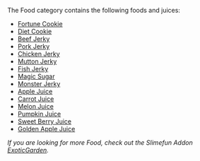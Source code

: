 The Food category contains the following foods and juices:
* [Fortune Cookie](https://github.com/TheBusyBiscuit/Slimefun4/wiki/Fortune-Cookie)
* [Diet Cookie](https://github.com/TheBusyBiscuit/Slimefun4/wiki/Diet-Cookie)
* [Beef Jerky](https://github.com/TheBusyBiscuit/Slimefun4/wiki/Meat-Jerky)
* [Pork Jerky](https://github.com/TheBusyBiscuit/Slimefun4/wiki/Meat-Jerky)
* [Chicken Jerky](https://github.com/TheBusyBiscuit/Slimefun4/wiki/Meat-Jerky)
* [Mutton Jerky](https://github.com/TheBusyBiscuit/Slimefun4/wiki/Meat-Jerky)
* [Fish Jerky](https://github.com/TheBusyBiscuit/Slimefun4/wiki/Meat-Jerky)
* [Magic Sugar](https://github.com/TheBusyBiscuit/Slimefun4/wiki/Magic-Sugar)
* [Monster Jerky](https://github.com/TheBusyBiscuit/Slimefun4/wiki/Monster-Jerky)
* [Apple Juice](https://github.com/TheBusyBiscuit/Slimefun4/wiki/Juice)
* [Carrot Juice](https://github.com/TheBusyBiscuit/Slimefun4/wiki/Juice)
* [Melon Juice](https://github.com/TheBusyBiscuit/Slimefun4/wiki/Juice)
* [Pumpkin Juice](https://github.com/TheBusyBiscuit/Slimefun4/wiki/Juice)
* [Sweet Berry Juice](https://github.com/TheBusyBiscuit/Slimefun4/wiki/Juice)
* [Golden Apple Juice](https://github.com/TheBusyBiscuit/Slimefun4/wiki/Juice)

*If you are looking for more Food, check out the Slimefun Addon [ExoticGarden](https://github.com/TheBusyBiscuit/Slimefun4/wiki/ExoticGarden).*
